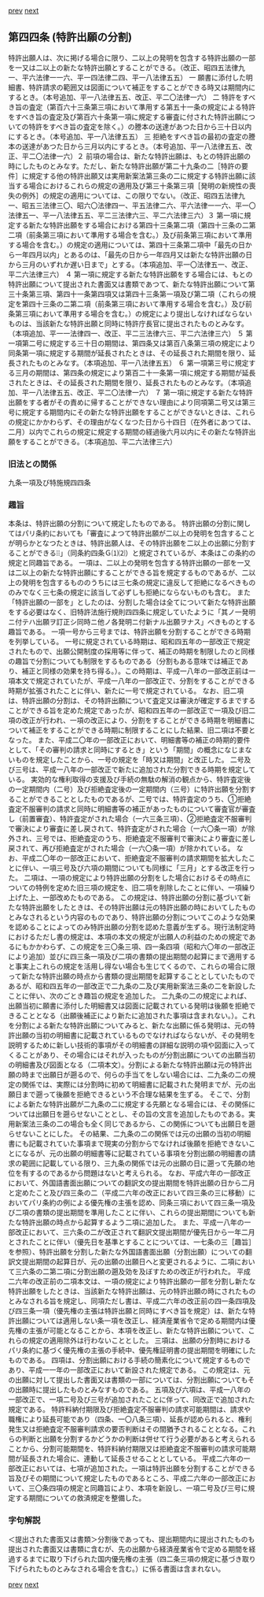[prev](/specific/markdowns/特許法/059_Mp-Ch_2-At_43_3.md)
[next](/specific/markdowns/特許法/061_Mp-Ch_2-At_45.md)
## 第四四条 (特許出願の分割)
特許出願人は、次に掲げる場合に限り、二以上の発明を包含する特許出願の一部を一又は二以上の新たな特許出願とすることができる。（改正、昭四五法律九一、平六法律一一六、平一四法律二四、平一八法律五五）
一 願書に添付した明細書、特許請求の範囲又は図面について補正をすることができる時又は期間内にするとき。（本号追加、平一八法律五五、改正、平二〇法律一六）
二 特許をすべき旨の査定（第百六十三条第三項において準用する第五十一条の規定による特許をすべき旨の査定及び第百六十条第一項に規定する審査に付された特許出願についての特許をすべき旨の査定を除く。）の謄本の送達があつた日から三十日以内にするとき。（本号追加、平一八法律五五）
三 拒絶をすべき旨の最初の査定の謄本の送達があつた日から三月以内にするとき。（本号追加、平一八法律五五、改正、平二〇法律一六）２ 前項の場合は、新たな特許出願は、もとの特許出願の時にしたものとみなす。ただし、新たな特許出願が第二十九条の二［特許の要件］に規定する他の特許出願又は実用新案法第三条の二に規定する特許出願に該当する場合におけるこれらの規定の適用及び第三十条第三項［発明の新規性の喪失の例外］の規定の適用については、この限りでない。（改正、昭四五法律九一、昭五三法律三〇、昭六〇法律四一、平五法律二六、平六法律一一六、平一〇法律五一、平一八法律五五、平二三法律六三、平二六法律三六）３ 第一項に規定する新たな特許出願をする場合における第四十三条第二項（第四十三条の二第二項（前条第三項において準用する場合を含む。）及び前条第三項において準用する場合を含む。）の規定の適用については、第四十三条第二項中「最先の日から一年四月以内」とあるのは、「最先の日から一年四月又は新たな特許出願の日から三月のいずれか遅い日まで」とする。（本項追加、平一〇法律五一、改正、平二六法律三六）
４ 第一項に規定する新たな特許出願をする場合には、もとの特許出願について提出された書面又は書類であつて、新たな特許出願について第三十条第三項、第四十一条第四項又は第四十三条第一項及び第二項（これらの規定を第四十三条の二第二項（前条第三項において準用する場合を含む。）及び前条第三項において準用する場合を含む。）の規定により提出しなければならないものは、当該新たな特許出願と同時に特許庁長官に提出されたものとみなす。（本項追加、平一一法律四一、改正、平二三法律六三、平二六法律三六）
５ 第一項第二号に規定する三十日の期間は、第四条又は第百八条第三項の規定により同条第一項に規定する期間が延長されたときは、その延長された期間を限り、延長されたものとみなす。（本項追加、平一八法律五五）
６ 第一項第三号に規定する三月の期間は、第四条の規定により第百二十一条第一項に規定する期間が延長されたときは、その延長された期間を限り、延長されたものとみなす。（本項追加、平一八法律五五、改正、平二〇法律一六）
７ 第一項に規定する新たな特許出願をする者がその責めに帰することができない理由により同項第二号又は第三号に規定する期間内にその新たな特許出願をすることができないときは、これらの規定にかかわらず、その理由がなくなつた日から十四日（在外者にあつては、二月）以内でこれらの規定に規定する期間の経過後六月以内にその新たな特許出願をすることができる。（本項追加、平二六法律三六）

### 旧法との関係
九条一項及び特施規四四条

### 趣旨
本条は、特許出願の分割について規定したものである。
特許出願の分割に関してはパリ条約においても「審査によつて特許出願が二以上の発明を包含することが明らかとなつたときは、特許出願人は、その特許出願を二以上の出願に分割することができる⁝⁝」（同条約四条Ｇ⑴⑵）と規定されているが、本条はこの条約の規定と同趣旨である。
一項は、二以上の発明を包含する特許出願の一部を一又は二以上の新たな特許出願にすることができる旨を規定するものであるが、二以上の発明を包含するもののうちには三七条の規定に違反して拒絶になるべきもののみでなく三七条の規定に該当して必ずしも拒絶にならないものも含む。
また「特許出願の一部を」としたのは、分割した場合は全てについて新たな特許出願をする必要はなく、旧特許法施行規則四四条に規定していたように「其ノ一発明ニ付テハ出願ヲ訂正シ同時ニ他ノ各発明ニ付新ナル出願ヲナス」べきものとする趣旨である。
一項一号から三号までは、特許出願を分割することができる時期を列挙している。
一号に規定されている時期は、昭和四五年の一部改正で規定されたもので、出願公開制度の採用等に伴って、補正の時期を制限したのと同様の趣旨で分割についても制限をするものである（分割もある意味では補正であり、補正と同様の効果を持ち得る。）。この時期は、平成一八年の一部改正前は一項本文で規定されていたが、平成一八年の一部改正で、分割をすることができる時期が拡張されたことに伴い、新たに一号で規定されている。
なお、旧二項は、特許出願の分割は、その特許出願について査定又は審決が確定するまですることができる旨を定めた規定であったが、昭和四五年の一部改正で一項及び旧二項の改正が行われ、一項の改正により、分割をすることができる時期を明細書について補正をすることができる時期に制限することにした結果、旧二項は不要となった。
また、平成二〇年の一部改正において、明細書等の補正の時期的要件として、「その審判の請求と同時にするとき」という「期間」の概念になじまないものを規定したことから、一号の規定を「時又は期間」と改正した。
二号及び三号は、平成一八年の一部改正で新たに追加された分割できる時期を規定している。
実効的な権利取得の支援及び手続の無駄の解消の観点から、特許査定後の一定期間内（二号）及び拒絶査定後の一定期間内（三号）に特許出願を分割することができることとしたものであるが、二号では、特許査定のうち、①拒絶査定不服審判の請求と同時に明細書等の補正があったものについて審査官が審査し（前置審査）、特許査定がされた場合（一六三条三項）、②拒絶査定不服審判で審決により審査に差し戻されて、特許査定がされた場合（一六〇条一項）が除外され、三号では、拒絶査定のうち、拒絶査定不服審判で審決により審査に差し戻されて、再び拒絶査定がされた場合（一六〇条一項）が除かれている。
なお、平成二〇年の一部改正において、拒絶査定不服審判の請求期間を拡大したことに伴い、一項三号及び六項の期間についても同様に「三月」とする改正を行った。
二項は、一項の規定により特許出願の分割をした場合におけるその時点についての特例を定めた旧三項の規定を、旧二項を削除したことに伴い、一項繰り上げた上、一部改めたものである。
この規定は、特許出願の分割に基づいて新たな特許出願をしたときは、その特許出願は元の特許出願の時においてしたものとみなされるという内容のものであり、特許出願の分割についてこのような効果を認めることによってのみ特許出願の分割を認めた意義が生ずる。現行法制定時におけるただし書の規定は、本項の本文の規定が出願人の利益のための規定であるにもかかわらず、この規定を三〇条三項、四一条四項（昭和六〇年の一部改正により追加）並びに四三条一項及び二項の書類の提出期間の起算にまで適用すると事実上これらの規定を活用し得ない場合も生じてくるので、これらの場合に限って新たな特許出願の時点から書類の提出期間を起算することとしていたものであるが、昭和四五年の一部改正で二九条の二及び実用新案法三条の二を新設したことに伴い、次のごとき趣旨の規定を追加した。
二九条の二の規定によれば、出願当初に願書に添付した明細書又は図面に記載されている発明は後願を拒絶できることとなる（出願後補正により新たに追加された事項は含まれない。）。これを分割による新たな特許出願についてみると、新たな出願に係る発明は、元の特許出願の当初の明細書に記載されているものでなければならないが、その発明を説明するために新しい技術的事項がその明細書の詳細な説明の項や図面に入ってくることがあり、その場合にはそれが入ったものが分割出願についての出願当初の明細書及び図面となる（二項本文）。分割による新たな特許出願は元の特許出願の時まで出願日が遡るので、何らの手当てをしない場合には、二九条の二の規定の関係では、実際には分割時に初めて明細書に記載された発明までが、元の出願日まで遡って後願を拒絶できるという不合理な結果を生ずる。
そこで、分割による新たな特許出願が二九条の二に規定する先願となる場合には、その関係については出願日を遡らせないこととし、その旨の文言を追加したものである。実用新案法三条の二の場合も全く同じであるから、この関係についても出願日を遡らせないことにした。
その結果、二九条の二の関係では元の出願の当初の明細書にも記載されていた事項まで現実の分割からでなければ後願を拒絶できないことになるが、元の出願の明細書等に記載されている事項を分割出願の明細書の請求の範囲に記載している限り、三九条の関係では元の出願の日に遡って先願の地位を有するのであるから問題はないと考えられる。
なお、平成六年の一部改正において、外国語書面出願についての翻訳文の提出期間を特許出願の日から二月と定めたこと及び四三条の二（平成二六年の改正において四三条の三に移動）においてパリ条約の例による優先権の主張を認め、同条三項において四三条一項及び二項の書類の提出期間を準用したことに伴い、これらの提出期間についても新たな特許出願の時点から起算するよう二項に追加した。
また、平成一八年の一部改正において、三六条の二が改正されて翻訳文提出期間が優先日から一年二月とされたことに伴い（優先日を基準とすることについては、一七条の三［趣旨］を参照）、特許出願を分割した新たな外国語書面出願（分割出願）についての翻訳文提出期間の起算日が、元の出願の出願日へと変更されるように、二項において三六条の二第二項に分割出願の遡及効を及ぼすための改正が行われた。
平成二六年の改正前の二項本文は、一項の規定により特許出願の一部を分割し新たな特許出願をしたときは、当該新たな特許出願は、元の特許出願の時にされたものとみなされる旨を規定し、同項ただし書は、平成二六年の改正前の四一条四項及び四三条一項（優先権の主張は特許出願と同時にすべき旨を規定）は、新たな特許出願については適用しない条一項を改正し、経済産業省令で定める期間内は優先権の主張が可能となることから、本項を改正し、新たな特許出願について、これらの規定の適用除外は行わないこととした。
三項は、出願の分割時におけるパリ条約に基づく優先権の主張の手続中、優先権証明書の提出期間を明確にしたものである。
四項は、分割出願における手続の簡素化について規定するものであり、平成一一年の一部改正において新設された規定である。
この規定は、元の出願に対して提出した書面又は書類の一部については、分割出願についてもその出願時に提出したものとみなすものである。
五項及び六項は、平成一八年の一部改正で、一項二号及び三号が追加されたことに伴って、同改正で追加された規定である。
特許料納付期限及び拒絶査定不服審判の請求可能期間は、請求や職権により延長可能であり（四条、一〇八条三項）、延長が認められると、権利発生又は拒絶査定不服審判請求の要否判断はその間猶予されることとなる。これらの判断と出願を分割するかどうかの判断は併せて行う必要があると考えられることから、分割可能期間を、特許料納付期限又は拒絶査定不服審判の請求可能期間が延長された場合に、連動して延長させることとしている。
平成二六年の一部改正においては、七項が追加された。一項は特許出願を分割することができる旨及びその期間について規定したものであるところ、平成二六年の一部改正において、三〇条四項の規定と同趣旨により、本項を新設し、一項二号及び三号に規定する期間についての救済規定を整備した。

### 字句解説
＜提出された書面又は書類＞分割後であっても、提出期間内に提出されたものも提出された書面又は書類に含むが、先の出願から経済産業省令で定める期間を経過するまでに取り下げられた国内優先権の主張（四二条三項の規定に基づき取り下げられたものとみなされる場合を含む。）に係る書面は含まれない。

[prev](/specific/markdowns/特許法/059_Mp-Ch_2-At_43_3.md)
[next](/specific/markdowns/特許法/061_Mp-Ch_2-At_45.md)